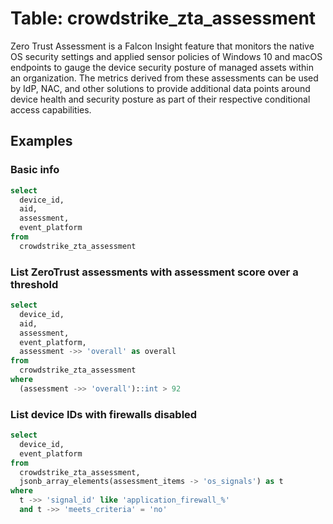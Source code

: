 # Table: crowdstrike_zta_assessment

Zero Trust Assessment is a Falcon Insight feature that monitors the native OS security settings and applied sensor policies of Windows 10 and macOS endpoints to gauge the device security posture of managed assets within an organization. The metrics derived from these assessments can be used by IdP, NAC, and other solutions to provide additional data points around device health and security posture as part of their respective conditional access capabilities.

## Examples

### Basic info

```sql
select
  device_id,
  aid,
  assessment,
  event_platform
from
  crowdstrike_zta_assessment
```

### List ZeroTrust assessments with assessment score over a threshold

```sql
select
  device_id,
  aid,
  assessment,
  event_platform,
  assessment ->> 'overall' as overall
from
  crowdstrike_zta_assessment
where
  (assessment ->> 'overall')::int > 92
```

### List device IDs with firewalls disabled

```sql
select
  device_id,
  event_platform
from
  crowdstrike_zta_assessment,
  jsonb_array_elements(assessment_items -> 'os_signals') as t
where
  t ->> 'signal_id' like 'application_firewall_%'
  and t ->> 'meets_criteria' = 'no'
```
